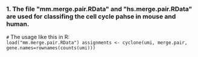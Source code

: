 ### 1. The file "mm.merge.pair.RData" and "hs.merge.pair.RData" are used for classifing the cell cycle pahse in mouse and human.
`#` The usage like this in R:<br>
`load("mm.merge.pair.RData")
assignments <- cyclone(umi, merge.pair, gene.names=rownames(counts(umi)))
`
